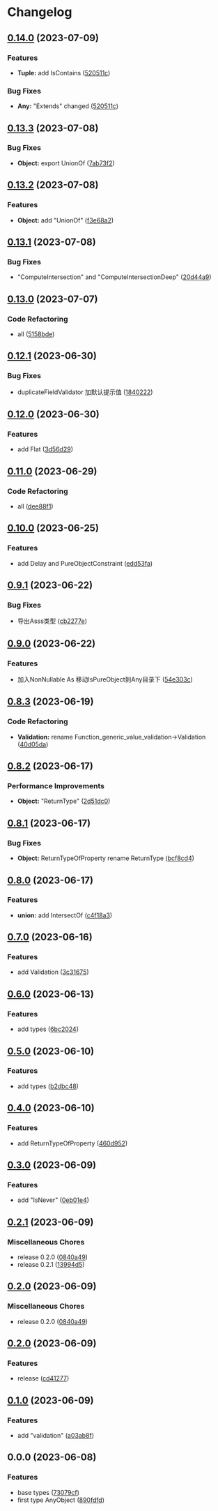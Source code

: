 # Changelog

## [0.14.0](https://github.com/missannil/hry-types/compare/v0.13.3...v0.14.0) (2023-07-09)


### Features

* **Tuple:** add IsContains ([520511c](https://github.com/missannil/hry-types/commit/520511cc57538ffc81f1027c335ad0f9030054f9))


### Bug Fixes

* **Any:** "Extends" changed ([520511c](https://github.com/missannil/hry-types/commit/520511cc57538ffc81f1027c335ad0f9030054f9))

## [0.13.3](https://github.com/missannil/hry-types/compare/v0.13.2...v0.13.3) (2023-07-08)


### Bug Fixes

* **Object:** export UnionOf ([7ab73f2](https://github.com/missannil/hry-types/commit/7ab73f220106f842957d2bbefa4050e1ccd2d911))

## [0.13.2](https://github.com/missannil/hry-types/compare/v0.13.1...v0.13.2) (2023-07-08)


### Features

* **Object:** add  "UnionOf" ([f3e68a2](https://github.com/missannil/hry-types/commit/f3e68a20c8ab5799aa9c6fb1f011e61a39c3eb09))

## [0.13.1](https://github.com/missannil/hry-types/compare/v0.13.0...v0.13.1) (2023-07-08)


### Bug Fixes

* "ComputeIntersection" and "ComputeIntersectionDeep" ([20d44a9](https://github.com/missannil/hry-types/commit/20d44a997dfbc0c2542b5bf83f2fb52080ddca9b))

## [0.13.0](https://github.com/missannil/hry-types/compare/v0.12.1...v0.13.0) (2023-07-07)


### Code Refactoring

* all ([5158bde](https://github.com/missannil/hry-types/commit/5158bdecbe7be80d0846ef7b5dea80a8596420fe))

## [0.12.1](https://github.com/missannil/hry-types/compare/v0.12.0...v0.12.1) (2023-06-30)


### Bug Fixes

* duplicateFieldValidator 加默认提示值 ([1840222](https://github.com/missannil/hry-types/commit/184022202ec62429251ed0b5a56ed68710e5271c))

## [0.12.0](https://github.com/missannil/hry-types/compare/v0.11.0...v0.12.0) (2023-06-30)


### Features

* add Flat ([3d56d29](https://github.com/missannil/hry-types/commit/3d56d29421c60a45334e2a1c2453fe97fdd9a54b))

## [0.11.0](https://github.com/missannil/hry-types/compare/v0.10.0...v0.11.0) (2023-06-29)


### Code Refactoring

* all ([dee88f1](https://github.com/missannil/hry-types/commit/dee88f1c9ccd27fe678eb29ef3ac04d64230dd7d))

## [0.10.0](https://github.com/missannil/hry-types/compare/v0.9.1...v0.10.0) (2023-06-25)


### Features

* add Delay and PureObjectConstraint ([edd53fa](https://github.com/missannil/hry-types/commit/edd53fa201ce82d9038464fa9cf3b8fcb97e97a1))

## [0.9.1](https://github.com/missannil/hry-types/compare/v0.9.0...v0.9.1) (2023-06-22)


### Bug Fixes

* 导出Asss类型 ([cb2277e](https://github.com/missannil/hry-types/commit/cb2277e12b6bb9437a998f5002e207ca141659be))

## [0.9.0](https://github.com/missannil/hry-types/compare/v0.8.3...v0.9.0) (2023-06-22)


### Features

* 加入NonNullable As 移动IsPureObject到Any目录下 ([54e303c](https://github.com/missannil/hry-types/commit/54e303cb0a1e0474e2eae3d678fa154e3edb422c))

## [0.8.3](https://github.com/missannil/hry-types/compare/v0.8.2...v0.8.3) (2023-06-19)


### Code Refactoring

* **Validation:** rename Function_generic_value_validation-&gt;Validation ([40d05da](https://github.com/missannil/hry-types/commit/40d05da24a5394f039927dc328b4ce2cbe1365f5))

## [0.8.2](https://github.com/missannil/hry-types/compare/v0.8.1...v0.8.2) (2023-06-17)


### Performance Improvements

* **Object:** "ReturnType" ([2d51dc0](https://github.com/missannil/hry-types/commit/2d51dc0f6a07ebe2e37d9f123f9a04c412ebc5c1))

## [0.8.1](https://github.com/missannil/hry-types/compare/v0.8.0...v0.8.1) (2023-06-17)


### Bug Fixes

* **Object:** ReturnTypeOfProperty rename  ReturnType ([bcf8cd4](https://github.com/missannil/hry-types/commit/bcf8cd47aed24f3e8c6f027a5bdfecb4a2358162))

## [0.8.0](https://github.com/missannil/hry-types/compare/v0.7.0...v0.8.0) (2023-06-17)


### Features

* **union:** add IntersectOf ([c4f18a3](https://github.com/missannil/hry-types/commit/c4f18a350c901c723271a4c549bd1f58e7710d5e))

## [0.7.0](https://github.com/missannil/hry-types/compare/v0.6.0...v0.7.0) (2023-06-16)


### Features

* add Validation ([3c31675](https://github.com/missannil/hry-types/commit/3c316758dae38a90b8d098ac05af81e72b3a6617))

## [0.6.0](https://github.com/missannil/hry-types/compare/v0.5.0...v0.6.0) (2023-06-13)


### Features

* add types ([6bc2024](https://github.com/missannil/hry-types/commit/6bc20244dffeb71c67edb572a89e760265ec5235))

## [0.5.0](https://github.com/missannil/hry-types/compare/v0.4.0...v0.5.0) (2023-06-10)


### Features

* add types ([b2dbc48](https://github.com/missannil/hry-types/commit/b2dbc489e55ba331eef3301d985fb8bba557e074))

## [0.4.0](https://github.com/missannil/hry-types/compare/v0.3.0...v0.4.0) (2023-06-10)


### Features

* add ReturnTypeOfProperty ([460d952](https://github.com/missannil/hry-types/commit/460d952235ae7d07643d3d13998594ec151dd444))

## [0.3.0](https://github.com/missannil/hry-types/compare/v0.2.1...v0.3.0) (2023-06-09)


### Features

* add "IsNever" ([0eb01e4](https://github.com/missannil/hry-types/commit/0eb01e4f182a7e1749e01ad872f28f05588039bb))

## [0.2.1](https://github.com/missannil/hry-types/compare/v0.2.0...v0.2.1) (2023-06-09)


### Miscellaneous Chores

* release 0.2.0 ([0840a49](https://github.com/missannil/hry-types/commit/0840a49dccd2406d791753c4ae0718f0fe7f28ed))
* release 0.2.1 ([13994d5](https://github.com/missannil/hry-types/commit/13994d5bfbfb5ed6c5cc4272011edfbd094f01c2))

## [0.2.0](https://github.com/missannil/hry-types/compare/v0.2.0...v0.2.0) (2023-06-09)


### Miscellaneous Chores

* release 0.2.0 ([0840a49](https://github.com/missannil/hry-types/commit/0840a49dccd2406d791753c4ae0718f0fe7f28ed))

## [0.2.0](https://github.com/missannil/hry-types/compare/v0.1.0...v0.2.0) (2023-06-09)


### Features

* release ([cd41277](https://github.com/missannil/hry-types/commit/cd4127710e731a8965008b49f3caf450be75b4cf))

## [0.1.0](https://github.com/missannil/hry-types/compare/v0.0.0...v0.1.0) (2023-06-09)


### Features

* add "validation" ([a03ab8f](https://github.com/missannil/hry-types/commit/a03ab8fa1c37c152593634c1a3493e49fb0f51e9))

## 0.0.0 (2023-06-08)


### Features

* base types ([73079cf](https://github.com/missannil/hry-types/commit/73079cf98e285f8b8e887b7d6f907f0b7256caa1))
* first type AnyObject ([890fdfd](https://github.com/missannil/hry-types/commit/890fdfd8fe7604305406add14b8823ec8bdb6274))
